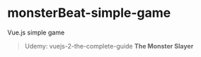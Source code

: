 # monsterBeat-simple-game
Vue.js simple game
> Udemy: vuejs-2-the-complete-guide **The Monster Slayer**
